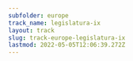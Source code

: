 ```yaml
---
subfolder: europe
track_name: legislatura-ix
layout: track
slug: track-europe-legislatura-ix
lastmod: 2022-05-05T12:06:39.272Z
---
```

